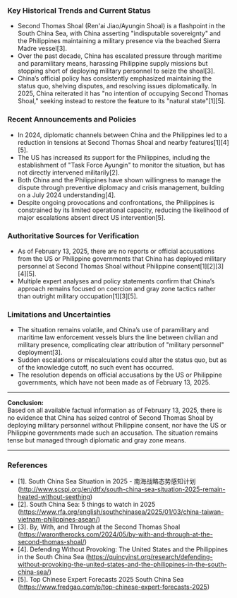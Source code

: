 ### Key Historical Trends and Current Status

- Second Thomas Shoal (Ren'ai Jiao/Ayungin Shoal) is a flashpoint in the South China Sea, with China asserting "indisputable sovereignty" and the Philippines maintaining a military presence via the beached Sierra Madre vessel[3].
- Over the past decade, China has escalated pressure through maritime and paramilitary means, harassing Philippine supply missions but stopping short of deploying military personnel to seize the shoal[3].
- China’s official policy has consistently emphasized maintaining the status quo, shelving disputes, and resolving issues diplomatically. In 2025, China reiterated it has "no intention of occupying Second Thomas Shoal," seeking instead to restore the feature to its "natural state"[1][5].

### Recent Announcements and Policies

- In 2024, diplomatic channels between China and the Philippines led to a reduction in tensions at Second Thomas Shoal and nearby features[1][4][5].
- The US has increased its support for the Philippines, including the establishment of "Task Force Ayungin" to monitor the situation, but has not directly intervened militarily[2].
- Both China and the Philippines have shown willingness to manage the dispute through preventive diplomacy and crisis management, building on a July 2024 understanding[4].
- Despite ongoing provocations and confrontations, the Philippines is constrained by its limited operational capacity, reducing the likelihood of major escalations absent direct US intervention[5].

### Authoritative Sources for Verification

- As of February 13, 2025, there are no reports or official accusations from the US or Philippine governments that China has deployed military personnel at Second Thomas Shoal without Philippine consent[1][2][3][4][5].
- Multiple expert analyses and policy statements confirm that China’s approach remains focused on coercion and gray zone tactics rather than outright military occupation[1][3][5].

### Limitations and Uncertainties

- The situation remains volatile, and China’s use of paramilitary and maritime law enforcement vessels blurs the line between civilian and military presence, complicating clear attribution of "military personnel" deployment[3].
- Sudden escalations or miscalculations could alter the status quo, but as of the knowledge cutoff, no such event has occurred.
- The resolution depends on official accusations by the US or Philippine governments, which have not been made as of February 13, 2025.

---

**Conclusion:**  
Based on all available factual information as of February 13, 2025, there is no evidence that China has seized control of Second Thomas Shoal by deploying military personnel without Philippine consent, nor have the US or Philippine governments made such an accusation. The situation remains tense but managed through diplomatic and gray zone means.

---

### References

- [1]. South China Sea Situation in 2025 - 南海战略态势感知计划 (http://www.scspi.org/en/dtfx/south-china-sea-situation-2025-remain-heated-without-seething)
- [2]. South China Sea: 5 things to watch in 2025 (https://www.rfa.org/english/southchinasea/2025/01/03/china-taiwan-vietnam-philippines-asean/)
- [3]. By, With, and Through at the Second Thomas Shoal (https://warontherocks.com/2024/05/by-with-and-through-at-the-second-thomas-shoal/)
- [4]. Defending Without Provoking: The United States and the Philippines in the South China Sea (https://quincyinst.org/research/defending-without-provoking-the-united-states-and-the-philippines-in-the-south-china-sea/)
- [5]. Top Chinese Expert Forecasts 2025 South China Sea (https://www.fredgao.com/p/top-chinese-expert-forecasts-2025)